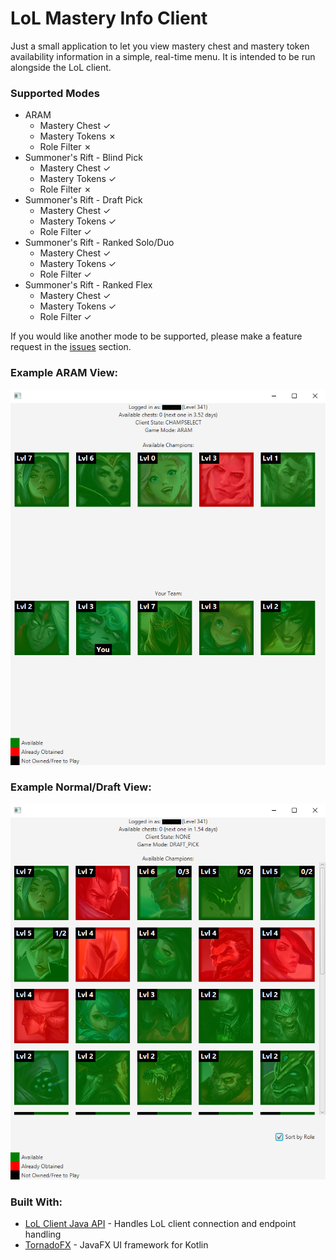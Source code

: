 ﻿# LoL Mastery Info Client

Just a small application to let you view mastery chest and mastery token
availability information in a simple, real-time menu. It is intended to 
be run alongside the LoL client.

### Supported Modes
- ARAM
  - Mastery Chest &check;
  - Mastery Tokens &cross;
  - Role Filter &cross;
- Summoner's Rift - Blind Pick
  - Mastery Chest &check;
  - Mastery Tokens &check;
  - Role Filter &cross;
- Summoner's Rift - Draft Pick
  - Mastery Chest &check;
  - Mastery Tokens &check;
  - Role Filter &check;
- Summoner's Rift - Ranked Solo/Duo
  - Mastery Chest &check;
  - Mastery Tokens &check;
  - Role Filter &check;
- Summoner's Rift - Ranked Flex
  - Mastery Chest &check;
  - Mastery Tokens &check;
  - Role Filter &check;

If you would like another mode to be supported, please make a feature 
request in the [issues](https://github.com/sabihismail/LoL-Mastery-Box-Client/issues) section.

### Example ARAM View:
![image description](images/ARAM.png)

### Example Normal/Draft View:
![image description](images/Normals.png)

### Built With:
- [LoL Client Java API](https://github.com/stirante/lol-client-java-api) - Handles 
LoL client connection and endpoint handling
- [TornadoFX](https://tornadofx.io/) - JavaFX UI framework for Kotlin
